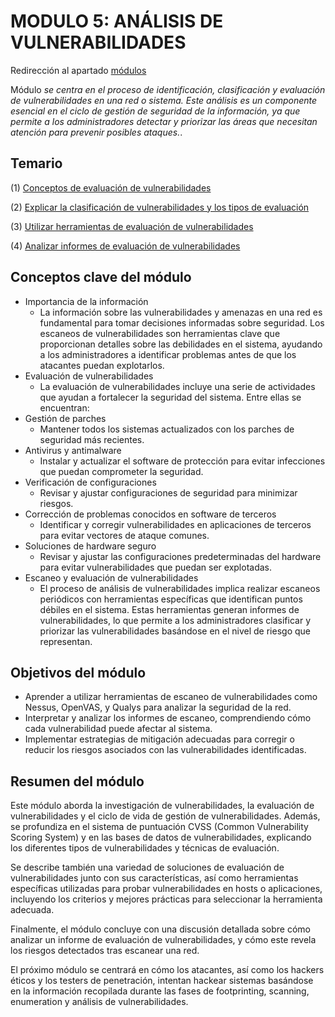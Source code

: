 # MODULO 5: ANÁLISIS DE VULNERABILIDADES

Redirección al apartado [módulos](https://github.com/ThePenguin304/CEHv12-Notas/tree/main/Modulos)

Módulo *se centra en el proceso de identificación, clasificación y evaluación de vulnerabilidades en una red o sistema. Este análisis es un componente esencial en el ciclo de gestión de seguridad de la información, ya que permite a los administradores detectar y priorizar las áreas que necesitan atención para prevenir posibles ataques.*.

## Temario
   (1) [Conceptos de evaluación de vulnerabilidades](https://github.com/ThePenguin304/CEHv12-Notas/blob/main/Modulos/Modulo%205/%231%20Conceptos%20de%20evaluaci%C3%B3n%20de%20vulnerabilidades.md)
   
   (2) [Explicar la clasificación de vulnerabilidades y los tipos de evaluación](https://github.com/ThePenguin304/CEHv12-Notas/blob/main/Modulos/Modulo%205/%232%20Explicar%20la%20clasificaci%C3%B3n%20de%20vulnerabilidades%20y%20los%20tipos%20de%20evaluaci%C3%B3n.md)

   (3) [Utilizar herramientas de evaluación de vulnerabilidades](https://github.com/ThePenguin304/CEHv12-Notas/blob/main/Modulos/Modulo%205/%233%20Utilizar%20herramientas%20de%20evaluaci%C3%B3n%20de%20vulnerabilidades.md)

   (4) [Analizar informes de evaluación de vulnerabilidades](https://github.com/ThePenguin304/CEHv12-Notas/blob/main/Modulos/Modulo%205/%234%20Analizar%20informes%20de%20evaluaci%C3%B3n%20de%20vulnerabilidades.md)

## Conceptos clave del módulo

- Importancia de la información
  - La información sobre las vulnerabilidades y amenazas en una red es fundamental para tomar decisiones informadas sobre seguridad. Los escaneos de vulnerabilidades son herramientas clave que proporcionan detalles sobre las debilidades en el sistema, ayudando a los administradores a identificar problemas antes de que los atacantes puedan explotarlos.
- Evaluación de vulnerabilidades
  - La evaluación de vulnerabilidades incluye una serie de actividades que ayudan a fortalecer la seguridad del sistema. Entre ellas se encuentran:
- Gestión de parches
  - Mantener todos los sistemas actualizados con los parches de seguridad más recientes.
- Antivirus y antimalware
  - Instalar y actualizar el software de protección para evitar infecciones que puedan comprometer la seguridad.
- Verificación de configuraciones
  - Revisar y ajustar configuraciones de seguridad para minimizar riesgos.
- Corrección de problemas conocidos en software de terceros
  - Identificar y corregir vulnerabilidades en aplicaciones de terceros para evitar vectores de ataque comunes.
- Soluciones de hardware seguro
  - Revisar y ajustar las configuraciones predeterminadas del hardware para evitar vulnerabilidades que puedan ser explotadas.
- Escaneo y evaluación de vulnerabilidades
  - El proceso de análisis de vulnerabilidades implica realizar escaneos periódicos con herramientas específicas que identifican puntos débiles en el sistema. Estas herramientas generan informes de vulnerabilidades, lo que permite a los administradores clasificar y priorizar las vulnerabilidades basándose en el nivel de riesgo que representan.

## Objetivos del módulo

- Aprender a utilizar herramientas de escaneo de vulnerabilidades como Nessus, OpenVAS, y Qualys para analizar la seguridad de la red.
- Interpretar y analizar los informes de escaneo, comprendiendo cómo cada vulnerabilidad puede afectar al sistema.
- Implementar estrategias de mitigación adecuadas para corregir o reducir los riesgos asociados con las vulnerabilidades identificadas.

## Resumen del módulo

Este módulo aborda la investigación de vulnerabilidades, la evaluación de vulnerabilidades y el ciclo de vida de gestión de vulnerabilidades. Además, se profundiza en el sistema de puntuación CVSS (Common Vulnerability Scoring System) y en las bases de datos de vulnerabilidades, explicando los diferentes tipos de vulnerabilidades y técnicas de evaluación.

Se describe también una variedad de soluciones de evaluación de vulnerabilidades junto con sus características, así como herramientas específicas utilizadas para probar vulnerabilidades en hosts o aplicaciones, incluyendo los criterios y mejores prácticas para seleccionar la herramienta adecuada.

Finalmente, el módulo concluye con una discusión detallada sobre cómo analizar un informe de evaluación de vulnerabilidades, y cómo este revela los riesgos detectados tras escanear una red.

El próximo módulo se centrará en cómo los atacantes, así como los hackers éticos y los testers de penetración, intentan hackear sistemas basándose en la información recopilada durante las fases de footprinting, scanning, enumeration y análisis de vulnerabilidades.
